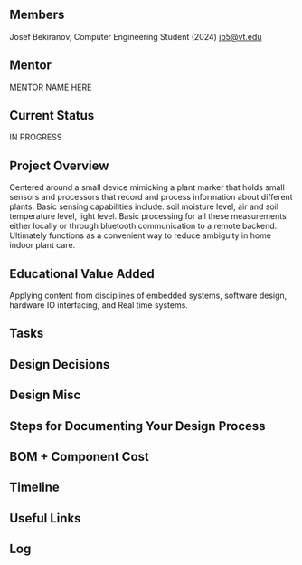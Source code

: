 ## Members
Josef Bekiranov, Computer Engineering Student (2024)
jb5@vt.edu

## Mentor
MENTOR NAME HERE

## Current Status
IN PROGRESS

## Project Overview

Centered around a small device mimicking a plant marker that holds small sensors and processors that record and process information about different plants. Basic sensing capabilities include: soil moisture level, air and soil temperature level, light level. Basic processing for all these measurements either locally or through bluetooth communication to a remote backend. Ultimately functions as a convenient way to reduce ambiguity in home indoor plant care.

## Educational Value Added

Applying content from disciplines of embedded systems, software design, hardware IO interfacing, and Real time systems. 

## Tasks

<!-- Your Text Here. You may work with your mentor on this later when they are assigned -->

## Design Decisions

<!-- Your Text Here. You may work with your mentor on this later when they are assigned -->

## Design Misc

<!-- Your Text Here. You may work with your mentor on this later when they are assigned -->

## Steps for Documenting Your Design Process

<!-- Your Text Here. You may work with your mentor on this later when they are assigned -->

## BOM + Component Cost

<!-- Your Text Here. You may work with your mentor on this later when they are assigned -->

## Timeline

<!-- Your Text Here. You may work with your mentor on this later when they are assigned -->

## Useful Links

<!-- Your Text Here. You may work with your mentor on this later when they are assigned -->

## Log

<!-- Your Text Here. You may work with your mentor on this later when they are assigned -->
